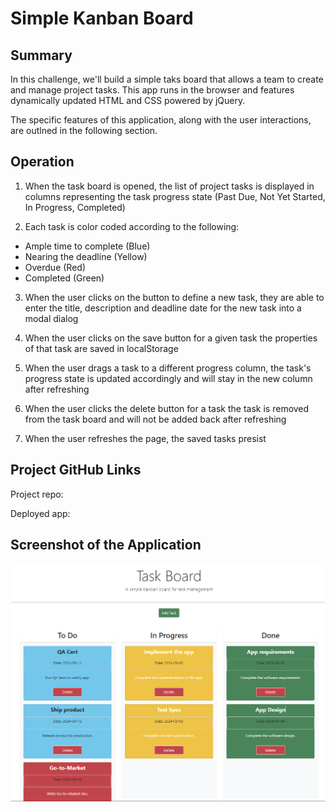# Simple Kanban Board

## Summary
In this challenge, we'll build a simple taks board that allows a team to create and manage project tasks. This app runs in the browser and features dynamically updated HTML and CSS powered by jQuery.

The specific features of this application, along with the user interactions, are outlned in the following section.

## Operation
1. When the task board is opened, the list of project tasks is displayed in columns representing the task progress state (Past Due, Not Yet Started, In Progress, Completed)

2. Each task is color coded according to the following:
* Ample time to complete (Blue)
* Nearing the deadline (Yellow)
* Overdue (Red)
* Completed (Green)

3. When the user clicks on the button to define a new task, they are able to enter the title, description and deadline date for the new task into a modal dialog

4. When the user clicks on the save button for a given task the properties of that task are saved in localStorage

5. When the user drags a task to a different progress column, the task's progress state is updated accordingly and will stay in the new column after refreshing

6. When the user clicks the delete button for a task the task is removed from the task board and will not be added back after refreshing

7. When the user refreshes the page, the saved tasks presist

## Project GitHub Links
Project repo: 

Deployed app: 

## Screenshot of the Application
![Screenshot #1 of the application:](./assets/images/Kanban-board.png)





